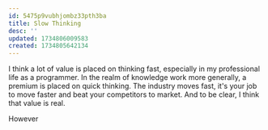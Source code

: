 ```yaml
---
id: 5475p9vubhjombz33pth3ba
title: Slow Thinking
desc: ''
updated: 1734806009583
created: 1734805642134
---
```


I think a lot of value is placed on thinking fast, especially in my professional life as a programmer. In the realm of knowledge work more generally, a premium is placed on quick thinking. The industry moves fast, it's your job to move faster and beat your competitors to market. And to be clear, I think that value is real.

However
